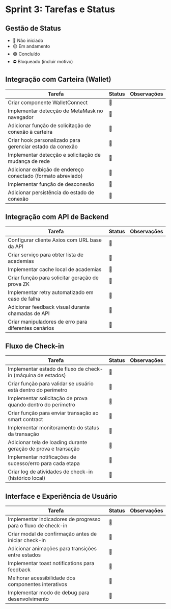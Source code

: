 # Sprint 3: Tarefas e Status

## Gestão de Status
- 🔴 Não iniciado
- 🟡 Em andamento
- 🟢 Concluído
- ⛔ Bloqueado (incluir motivo)

## Integração com Carteira (Wallet)

| Tarefa | Status | Observações |
|--------|--------|-------------|
| Criar componente WalletConnect | 🔴 | |
| Implementar detecção de MetaMask no navegador | 🔴 | |
| Adicionar função de solicitação de conexão à carteira | 🔴 | |
| Criar hook personalizado para gerenciar estado da conexão | 🔴 | |
| Implementar detecção e solicitação de mudança de rede | 🔴 | |
| Adicionar exibição de endereço conectado (formato abreviado) | 🔴 | |
| Implementar função de desconexão | 🔴 | |
| Adicionar persistência do estado de conexão | 🔴 | |

## Integração com API de Backend

| Tarefa | Status | Observações |
|--------|--------|-------------|
| Configurar cliente Axios com URL base da API | 🔴 | |
| Criar serviço para obter lista de academias | 🔴 | |
| Implementar cache local de academias | 🔴 | |
| Criar função para solicitar geração de prova ZK | 🔴 | |
| Implementar retry automatizado em caso de falha | 🔴 | |
| Adicionar feedback visual durante chamadas de API | 🔴 | |
| Criar manipuladores de erro para diferentes cenários | 🔴 | |

## Fluxo de Check-in

| Tarefa | Status | Observações |
|--------|--------|-------------|
| Implementar estado de fluxo de check-in (máquina de estados) | 🔴 | |
| Criar função para validar se usuário está dentro do perímetro | 🔴 | |
| Implementar solicitação de prova quando dentro do perímetro | 🔴 | |
| Criar função para enviar transação ao smart contract | 🔴 | |
| Implementar monitoramento do status da transação | 🔴 | |
| Adicionar tela de loading durante geração de prova e transação | 🔴 | |
| Implementar notificações de sucesso/erro para cada etapa | 🔴 | |
| Criar log de atividades de check-in (histórico local) | 🔴 | |

## Interface e Experiência de Usuário

| Tarefa | Status | Observações |
|--------|--------|-------------|
| Implementar indicadores de progresso para o fluxo de check-in | 🔴 | |
| Criar modal de confirmação antes de iniciar check-in | 🔴 | |
| Adicionar animações para transições entre estados | 🔴 | |
| Implementar toast notifications para feedback | 🔴 | |
| Melhorar acessibilidade dos componentes interativos | 🔴 | |
| Implementar modo de debug para desenvolvimento | 🔴 | | 